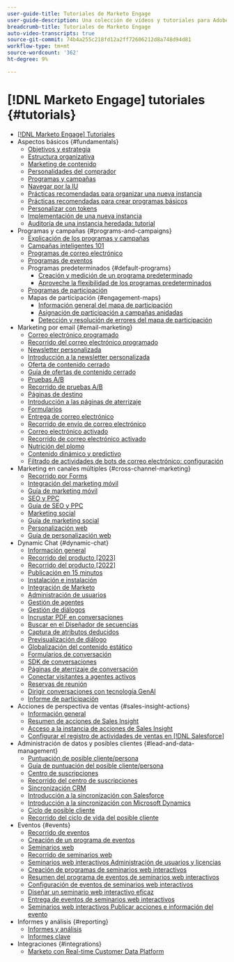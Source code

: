 ```yaml
---
user-guide-title: Tutoriales de Marketo Engage
user-guide-description: Una colección de vídeos y tutoriales para Adobe Marketo Engage.
breadcrumb-title: Tutoriales de Marketo Engage
auto-video-transcripts: true
source-git-commit: 74b4a255c218fd12a2ff72606212d8a748d94d81
workflow-type: tm+mt
source-wordcount: '362'
ht-degree: 9%

---
```



# [!DNL Marketo Engage] tutoriales {#tutorials}

+ [[!DNL Marketo Engage] Tutoriales](/help/_marketo-main/overview.md)
+ Aspectos básicos {#fundamentals}
   + [Objetivos y estrategia](/help/fundamentals/goals-and-strategy-learn.md)
   + [Estructura organizativa](/help/fundamentals/organizational-structure-learn.md)
   + [Marketing de contenido](/help/fundamentals/content-marketing-learn.md)
   + [Personalidades del comprador](/help/fundamentals/buyer-personas-learn.md)
   + [Programas y campañas](/help/fundamentals/programs-and-campaigns.md)
   + [Navegar por la IU](/help/fundamentals/ui-navigation.md)
   + [Prácticas recomendadas para organizar una nueva instancia](/help/fundamentals/best-practices-to-organize-a-new-instance.md)
   + [Prácticas recomendadas para crear programas básicos](/help/fundamentals/best-practices-for-creating-foundational-programs.md)
   + [Personalizar con tokens](/help/personalization/personalize-with-tokens.md)
   + [Implementación de una nueva instancia](https://experienceleague.adobe.com/en/docs/experiences-by-you/implementing-new-instance/overview)
   + [Auditoría de una instancia heredada: tutorial](https://experienceleague.adobe.com/docs/marketo-learn/auditing-an-inherited-instance/overview.html)
+ Programas y campañas {#programs-and-campaigns}
   + [Explicación de los programas y campañas](/help/programs/understanding-programs-and-campaigns.md)
   + [Campañas inteligentes 101](/help/campaigns/smart-campaigns-101.md)
   + [Programas de correo electrónico](/help/programs/email-programs.md)
   + [Programas de eventos](/help/programs/event-programs.md)
   + Programas predeterminados {#default-programs}
      + [Creación y medición de un programa predeterminado](/help/programs/create-and-measure-default-programs.md)
      + [Aproveche la flexibilidad de los programas predeterminados](/help/programs/leverage-the-flexibility-of-default-programs.md)
   + [Programas de participación](/help/programs/engagement-programs.md)
   + Mapas de participación {#engagement-maps}
      + [Información general del mapa de participación](/help/engagement-maps/engagement-map-overview.md)
      + [Asignación de participación a campañas anidadas](/help/engagement-maps/engagement-map-nested-campaign.md)
      + [Detección y resolución de errores del mapa de participación](/help/engagement-maps/engagement-map-error-detection-and-resolution.md)
+ Marketing por email {#email-marketing}
   + [Correo electrónico programado](/help/email-marketing/scheduled-email-learn.md)
   + [Recorrido del correo electrónico programado](/help/email-marketing/scheduled-email-watch.md)
   + [Newsletter personalizada](/help/email-marketing/personalized-newsletter-learn.md)
   + [Introducción a la newsletter personalizada](/help/email-marketing/personalized-newsletter-watch.md)
   + [Oferta de contenido cerrado](/help/email-marketing/gated-content-offer-learn.md)
   + [Guía de ofertas de contenido cerrado](/help/email-marketing/gated-content-offer-watch.md)
   + [Pruebas A/B](/help/email-marketing/ab-testing-learn.md)
   + [Recorrido de pruebas A/B](/help/email-marketing/ab-testing-watch.md)
   + [Páginas de destino](/help/email-marketing/landing-pages-learn.md)
   + [Introducción a las páginas de aterrizaje](/help/email-marketing/landing-pages-watch.md)
   + [Formularios](/help/email-marketing/forms-learn.md)
   + [Entrega de correo electrónico](/help/email-marketing/email-deliverability-learn.md)
   + [Recorrido de envío de correo electrónico](/help/email-marketing/email-deliverability-watch.md)
   + [Correo electrónico activado](/help/email-marketing/triggered-email-learn.md)
   + [Recorrido de correo electrónico activado](/help/email-marketing/triggered-email-watch.md)
   + [Nutrición del plomo](/help/email-marketing/lead-nuturing-learn.md)
   + [Contenido dinámico y predictivo](/help/email-marketing/dynamic-and-predictive-content-learn.md)
   + [Filtrado de actividades de bots de correo electrónico: configuración](/help/filtering-email-bot-activities/setup.md)
+ Marketing en canales múltiples {#cross-channel-marketing}
   + [Recorrido por Forms](/help/email-marketing/forms-watch.md)
   + [Integración del marketing móvil](/help/cross-channel-marketing/mobile-marketing-learn.md)
   + [Guía de marketing móvil](/help/cross-channel-marketing/mobile-marketing-watch.md)
   + [SEO y PPC](/help/cross-channel-marketing/seo-and-ppc-learn.md)
   + [Guía de SEO y PPC](/help/cross-channel-marketing/seo-and-ppc-watch.md)
   + [Marketing social](/help/cross-channel-marketing/social-marketing-learn.md)
   + [Guía de marketing social](/help/cross-channel-marketing/social-marketing-watch.md)
   + [Personalización web](/help/cross-channel-marketing/web-personalization-learn.md)
   + [Guía de personalización web](/help/cross-channel-marketing/web-personalization-watch.md)
+ Dynamic Chat {#dynamic-chat}
   + [Información general](/help/dynamic-chat/dynamic-chat-overview.md)
   + [Recorrido del producto [2023]](/help/dynamic-chat/product-tour.md)
   + [Recorrido del producto [2022]](/help/dynamic-chat/product-tour-2022.md)
   + [Publicación en 15 minutos](/help/dynamic-chat/go-live-in-15-minutes.md)
   + [Instalación e instalación](/help/dynamic-chat/setup.md)
   + [Integración de Marketo](/help/dynamic-chat/marketo-integration.md)
   + [Administración de usuarios](/help/dynamic-chat/user-management.md)
   + [Gestión de agentes](/help/dynamic-chat/agent-management.md)
   + [Gestión de diálogos](/help/dynamic-chat/dialogue-management.md)
   + [Incrustar PDF en conversaciones](/help/dynamic-chat/document-cloud-integration.md)
   + [Buscar en el Diseñador de secuencias](/help/dynamic-chat/search-in-stream-designer.md)
   + [Captura de atributos deducidos](/help/dynamic-chat/capture-inferred-attributes.md)
   + [Previsualización de diálogo](/help/dynamic-chat/dialogue-preview.md)
   + [Globalización del contenido estático](/help/dynamic-chat/globalization-of-static-content.md)
   + [Formularios de conversación](/help/dynamic-chat/conversational-forms.md)
   + [SDK de conversaciones](/help/dynamic-chat/conversations-sdk.md)
   + [Páginas de aterrizaje de conversación](/help/dynamic-chat/conversational-landing-pages.md)
   + [Conectar visitantes a agentes activos](/help/dynamic-chat/connect-visitors-to-live-agents.md)
   + [Reservas de reunión](/help/dynamic-chat/meeting-booking.md)
   + [Dirigir conversaciones con tecnología GenAI](/help/dynamic-chat/gen-ai-features.md)
   + [Informe de participación](/help/dynamic-chat/engagement-report.md)
+ Acciones de perspectiva de ventas {#sales-insight-actions}
   + [Información general](/help/sales-insight-actions/overview.md)
   + [Resumen de acciones de Sales Insight](/help/sales-insight-actions/sales-insight-actions-overview.md)
   + [Acceso a la instancia de acciones de Sales Insight](/help/sales-insight-actions/accessing-your-sales-insight-actions-instance.md)
   + [Configurar el registro de actividades de ventas en [!DNL Salesforce]](/help/sales-insight-actions/configure-sales-activity-logging-to-salesforce.md)
+ Administración de datos y posibles clientes {#lead-and-data-management}
   + [Puntuación de posible cliente/persona](/help/lead-and-data-management/lead-scoring-learn.md)
   + [Guía de puntuación del posible cliente/persona](/help/lead-and-data-management/lead-scoring-watch.md)
   + [Centro de suscripciones](/help/lead-and-data-management/subscription-center-learn.md)
   + [Recorrido del centro de suscripciones](/help/lead-and-data-management/subscription-center-watch.md)
   + [Sincronización CRM](/help/lead-and-data-management/crm-sync-learn.md)
   + [Introducción a la sincronización con Salesforce](/help/integrations/salesforce-sync-setup.md)
   + [Introducción a la sincronización con Microsoft Dynamics](/help/integrations/microsoft-dynamics-sync-setup.md)
   + [Ciclo de posible cliente](/help/lead-and-data-management/lead-lifecycle-learn.md)
   + [Recorrido del ciclo de vida del posible cliente](/help/lead-and-data-management/lead-lifecycle-watch.md)
+ Eventos {#events}
   + [Recorrido de eventos](/help/events/events-watch.md)
   + [Creación de un programa de eventos](/help/events/events-learn.md)
   + [Seminarios web](/help/events/webinar-learn.md)
   + [Recorrido de seminarios web](/help/events/webinar-watch.md)
   + [Seminarios web interactivos Administración de usuarios y licencias](/help/events/interactive-webinars-user-and-license-management.md)
   + [Creación de programas de seminarios web interactivos](/help/events/interactive-webinars-event-program-creation.md)
   + [Resumen del programa de eventos de seminarios web interactivos](/help/events/interactive-webinars-event-program-overview.md)
   + [Configuración de eventos de seminarios web interactivos](/help/events/interactive-webinars-event-configuration.md)
   + [Diseñar un seminario web interactivo eficaz](/help/events/design-an-effective-interactive-webinar.md)
   + [Entrega de eventos de seminarios web interactivos](/help/events/interactive-webinars-event-delivery.md)
   + [Seminarios web interactivos Publicar acciones e información del evento](/help/events/interactive-webinars-post-event-insights-and-actions.md)
+ Informes y análisis {#reporting}
   + [Informes y análisis](/help/reporting/reporting-and-analytics.md)
   + [Informes clave](/help/reporting/key-reports.md)
+ Integraciones {#integrations}
   + [Marketo con Real-time Customer Data Platform](https://experienceleague.adobe.com/docs/platform-learn/tutorials/sources/ingest-data-from-marketo.html)
